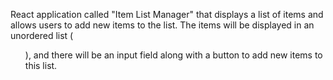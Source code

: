  React application called "Item List Manager" that displays a list of items and allows users to add new items to the list. The items will be displayed in an unordered list (<ul>), and there will be an input field along with a button to add new items to this list.
